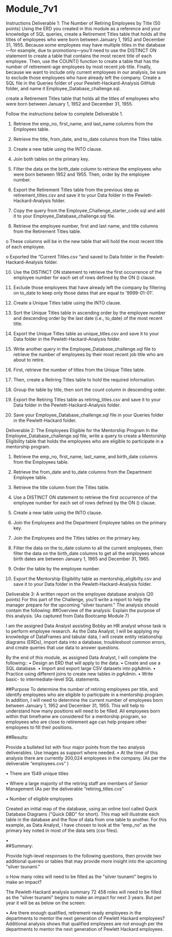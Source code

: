 # Module_7v1

Instructions
Deliverable 1: The Number of Retiring Employees by Title (50 points)
Using the ERD you created in this module as a reference and your knowledge of SQL queries, create a Retirement Titles table that holds all the titles of employees who were born between January 1, 1952 and December 31, 1955. Because some employees may have multiple titles in the database—for example, due to promotions—you’ll need to use the DISTINCT ON statement to create a table that contains the most recent title of each employee. Then, use the COUNT() function to create a table that has the number of retirement-age employees by most recent job title. Finally, because we want to include only current employees in our analysis, be sure to exclude those employees who have already left the company.
Create a SQL file in the Queries folder of your Pewlett-Hackard-Analysis GitHub folder, and name it Employee_Database_challenge.sql.

create a Retirement Titles table that holds all the titles of employees who were born between January 1, 1952 and December 31, 1955. 

Follow the instructions below to complete Deliverable 1.
1.	Retrieve the emp_no, first_name, and last_name columns from the Employees table.

2.	Retrieve the title, from_date, and to_date columns from the Titles table.

3.	Create a new table using the INTO clause.


4.	Join both tables on the primary key.

5.	Filter the data on the birth_date column to retrieve the employees who were born between 1952 and 1955. Then, order by the employee number.

 

6.	Export the Retirement Titles table from the previous step as retirement_titles.csv and save it to your Data folder in the Pewlett-Hackard-Analysis folder.

 

8.	Copy the query from the Employee_Challenge_starter_code.sql and add it to your Employee_Database_challenge.sql file.

9.	Retrieve the employee number, first and last name, and title columns from the Retirement Titles table.


o	These columns will be in the new table that will hold the most recent title of each employee.

o	Exported the “Current Titles.csv “and saved to Data folder in the Pewlett-Hackard-Analysis folder.

 
10.	Use the DISTINCT ON statement to retrieve the first occurrence of the employee number for each set of rows defined by the ON () clause.

11.	Exclude those employees that have already left the company by filtering on to_date to keep only those dates that are equal to '9999-01-01'.


12.	Create a Unique Titles table using the INTO clause.

13.	Sort the Unique Titles table in ascending order by the employee number and descending order by the last date (i.e., to_date) of the most recent title.


14.	Export the Unique Titles table as unique_titles.csv and save it to your Data folder in the Pewlett-Hackard-Analysis folder.


 

16.	Write another query in the Employee_Database_challenge.sql file to retrieve the number of employees by their most recent job title who are about to retire.

17.	First, retrieve the number of titles from the Unique Titles table.
 
18.	Then, create a Retiring Titles table to hold the required information.

19.	Group the table by title, then sort the count column in descending order.


 

20.	Export the Retiring Titles table as retiring_titles.csv and save it to your Data folder in the Pewlett-Hackard-Analysis folder.

 
22.	Save your Employee_Database_challenge.sql file in your Queries folder in the Pewlett-Hackard folder.

Deliverable 2: The Employees Eligible for the Mentorship Program 
In the Employee_Database_challenge.sql file, write a query to create a Mentorship Eligibility table that holds the employees who are eligible to participate in a mentorship program.

1.	Retrieve the emp_no, first_name, last_name, and birth_date columns from the Employees table.

2.	Retrieve the from_date and to_date columns from the Department Employee table.


3.	Retrieve the title column from the Titles table.
 

4.	Use a DISTINCT ON statement to retrieve the first occurrence of the employee number for each set of rows defined by the ON () clause.

5.	Create a new table using the INTO clause.


 
6.	Join the Employees and the Department Employee tables on the primary key.

7.	Join the Employees and the Titles tables on the primary key.


8.	Filter the data on the to_date column to all the current employees, then filter the data on the birth_date columns to get all the employees whose birth dates are between January 1, 1965 and December 31, 1965.

9.	Order the table by the employee number.
 

10.	Export the Mentorship Eligibility table as mentorship_eligibilty.csv and save it to your Data folder in the Pewlett-Hackard-Analysis folder.

 

Deliverable 3: A written report on the employee database analysis (20 points)
For this part of the Challenge, you’ll write a report to help the manager prepare for the upcoming "silver tsunami."
The analysis should contain the following:
##Overview of the analysis: Explain the purpose of this analysis.
(As captured from Data Bootcamp Module 7) 

I am the assigned Data Analyst assisting Bobby an HR analyst whose task is to perform employee research. As the Data Analyst, I will be applying my knowledge of DataFrames and tabular data, I will create entity relationship diagrams (ERDs), import data into a database, troubleshoot common errors, and create queries that use data to answer questions.

By the end of this module, as assigned Data Analyst, I will complete the following::
•	Design an ERD that will apply to the data.
•	Create and use a SQL database.
•	Import and export large CSV datasets into pgAdmin.
•	Practice using different joins to create new tables in pgAdmin.
•	Write basic- to intermediate-level SQL statements.



##Purpose 
To determine the number of retiring employees per title, and identify employees who are eligible to participate in a mentorship program. In addition, I will need to determine the current number of employees born between January 1, 1952 and December 31, 1955. This will help to understand how many positions will need to be filled. All employees born within that timeframe are considered for a mentorship program, so employees who are close to retirement age can help prepare other employees to fill their positions.

##Results:

 Provide a bulleted list with four major points from the two analysis deliverables. Use images as support where needed.
•	At the time of this analysis there are currently 300,024 employees in the company. (As per the deliverable “employees.cvs” )

•	There are 1549 unique titles  
 

•	Where a large majority of the retiring staff are members of Senior Management (As per the deliverable “retiring_titles.cvs”
 

•	Number of eligible employees 
 

Created an initial map of the database, using an online tool called Quick Database Diagrams ("Quick DBD" for short). This map will illustrate each table in the database and the flow of data from one table to another. For this example, as Data Analyst, I have chosen to look at the “emp_no” as the primary key noted in most of the data sets (csv files).
 
•	
##Summary:

 Provide high-level responses to the following questions, then provide two additional queries or tables that may provide more insight into the upcoming "silver tsunami."

o	How many roles will need to be filled as the "silver tsunami" begins to make an impact?

The Pewlett-Hackard analysis summary
72 458 roles will need to be filled as the "silver tsunami" begins to make an impact for next 3 years. But per year it will be as below on the screen:

 

•	Are there enough qualified, retirement-ready employees in the departments to mentor the next generation of Pewlett Hackard employees?
Additional analysis shows that qualified employees are not enough per the departments to mentor the next generation of Pewlett Hackard employees.

 
